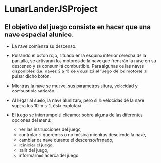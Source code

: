 # LunarLanderJSProject

## El objetivo del juego consiste en hacer que una nave espacial alunice.

* La nave comienza su descenso.

* Pulsando el botón rojo, situado en la esquina inferior derecha de la pantalla, se activarán los motores de la nave que frenarán la nave en su descenso y se consumirá combustible. Para algunas de las naves disponibles (i.e. naves 2 a 4) se visualizá el fuego de los motores al pulsar dicho botón.

* Mientras la nave se mueve, sus parámetros altura, velocidad y combustible variarán.

* Al llegar al suelo, la nave alunizará, pero si la velocidad de la nave supera los 10 m s-1, ésta explotará.

* El juego se interrumpe si clicamos sobre alguna de las diferentes opciones del menú:
						
	* ver las instrucciones del juego,
	* controlar si queremos o no música mientras desciende la nave,
	* cambiar de nave durante el descenso/frenado,
	* reiniciar el juego,
	* salir del juego,
	* informarnos acerca del juego
    
